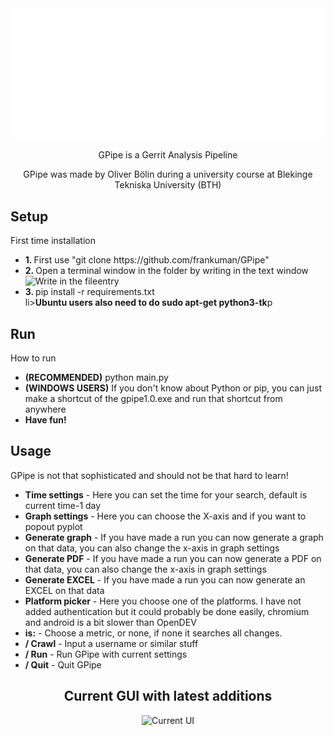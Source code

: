 <!DOCTYPE html>
<html>


<body>
  <div align="center">
    <img src="https://github.com/frankuman/GPipe/blob/main/assets/images/gpipe.png?raw=true" width="500" title="GPipe Logo">
    <p>GPipe is a Gerrit Analysis Pipeline</p>
    <p>GPipe was made by Oliver Bölin during a university course at Blekinge Tekniska University (BTH)</p>
  </div>

  <h2>Setup</h2>
  <p>First time installation</p>
<ul>
    <li><b>1. </b>First use "git clone https://github.com/frankuman/GPipe"</li>
    <li><b>2. </b>Open a terminal window in the folder by writing in the text window</li>
     <img src="https://i.gyazo.com/aedeeea741fc0d4bf40a54ad337ca14b.png" width="500" title="Write in the fileentry">
    <li><b>3. </b>pip install -r requirements.txt</li>
    li><b>Ubuntu users also need to do sudo apt-get python3-tk</b>p</li>
    
   
 </ul>
    <h2>Run</h2>
  <p>How to run</p>
<ul>
    <li><b>(RECOMMENDED)</b> python main.py</li>
    <li><b>(WINDOWS USERS)</b> If you don't know about Python or pip, you can just make a shortcut of the gpipe1.0.exe and run that shortcut from anywhere</li>
    <li><b>Have fun!</b></li>
     
  </ul>
  
  <h2>Usage</h2>
  <p>GPipe is not that sophisticated and should not be that hard to learn!</p>
  <ul>
    <li><b>Time settings</b> - Here you can set the time for your search, default is current time-1 day</li>
    <li><b>Graph settings</b> - Here you can choose the X-axis and if you want to popout pyplot</li>
    <li><b>Generate graph</b> - If you have made a run you can now generate a graph on that data, you can also change the x-axis in graph settings</li>
    <li><b>Generate PDF</b> - If you have made a run you can now generate a PDF on that data, you can also change the x-axis in graph settings</li>
    <li><b>Generate EXCEL</b> - If you have made a run you can now generate an EXCEL on that data</li>
    <li><b>Platform picker</b> - Here you choose one of the platforms. I have not added authentication but it could probably be done easily, chromium and android is a bit slower than OpenDEV</li>
    <li><b>is:</b> - Choose a metric, or none, if none it searches all changes.</li>
    <li><b>/ Crawl</b> - Input a username or similar stuff</li>
    <li><b>/ Run</b> - Run GPipe with current settings</li>
    <li><b>/ Quit</b> - Quit GPipe</li>
  </ul>

  <div align="center">
    <h2>Current GUI with latest additions</h2>
    <img src="https://i.gyazo.com/be6c2c93afa34a7fb7ebd90a8b416764.png" width="1000" title="Current UI">
  </div>
</body>

</html>
